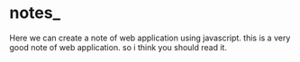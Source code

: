 # notes_
Here we can create a note of web application using javascript.
this is a very good note of web application.
so i think you should read it.
